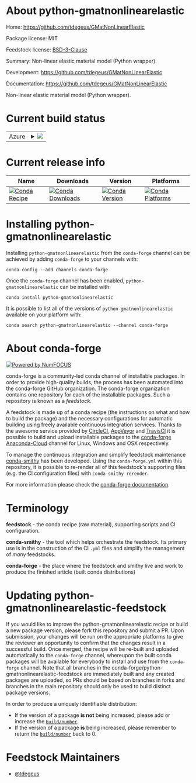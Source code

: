 About python-gmatnonlinearelastic
=================================

Home: https://github.com/tdegeus/GMatNonLinearElastic

Package license: MIT

Feedstock license: [BSD-3-Clause](https://github.com/conda-forge/python-gmatnonlinearelastic-feedstock/blob/master/LICENSE.txt)

Summary: Non-linear elastic material model (Python wrapper).

Development: https://github.com/tdegeus/GMatNonLinearElastic

Documentation: https://github.com/tdegeus/GMatNonLinearElastic

Non-linear elastic material model (Python wrapper).

Current build status
====================


<table>
    
  <tr>
    <td>Azure</td>
    <td>
      <details>
        <summary>
          <a href="https://dev.azure.com/conda-forge/feedstock-builds/_build/latest?definitionId=8599&branchName=master">
            <img src="https://dev.azure.com/conda-forge/feedstock-builds/_apis/build/status/python-gmatnonlinearelastic-feedstock?branchName=master">
          </a>
        </summary>
        <table>
          <thead><tr><th>Variant</th><th>Status</th></tr></thead>
          <tbody><tr>
              <td>linux_64_python3.6.____73_pypy</td>
              <td>
                <a href="https://dev.azure.com/conda-forge/feedstock-builds/_build/latest?definitionId=8599&branchName=master">
                  <img src="https://dev.azure.com/conda-forge/feedstock-builds/_apis/build/status/python-gmatnonlinearelastic-feedstock?branchName=master&jobName=linux&configuration=linux_64_python3.6.____73_pypy" alt="variant">
                </a>
              </td>
            </tr><tr>
              <td>linux_64_python3.6.____cpython</td>
              <td>
                <a href="https://dev.azure.com/conda-forge/feedstock-builds/_build/latest?definitionId=8599&branchName=master">
                  <img src="https://dev.azure.com/conda-forge/feedstock-builds/_apis/build/status/python-gmatnonlinearelastic-feedstock?branchName=master&jobName=linux&configuration=linux_64_python3.6.____cpython" alt="variant">
                </a>
              </td>
            </tr><tr>
              <td>linux_64_python3.7.____cpython</td>
              <td>
                <a href="https://dev.azure.com/conda-forge/feedstock-builds/_build/latest?definitionId=8599&branchName=master">
                  <img src="https://dev.azure.com/conda-forge/feedstock-builds/_apis/build/status/python-gmatnonlinearelastic-feedstock?branchName=master&jobName=linux&configuration=linux_64_python3.7.____cpython" alt="variant">
                </a>
              </td>
            </tr><tr>
              <td>linux_64_python3.8.____cpython</td>
              <td>
                <a href="https://dev.azure.com/conda-forge/feedstock-builds/_build/latest?definitionId=8599&branchName=master">
                  <img src="https://dev.azure.com/conda-forge/feedstock-builds/_apis/build/status/python-gmatnonlinearelastic-feedstock?branchName=master&jobName=linux&configuration=linux_64_python3.8.____cpython" alt="variant">
                </a>
              </td>
            </tr><tr>
              <td>linux_64_python3.9.____cpython</td>
              <td>
                <a href="https://dev.azure.com/conda-forge/feedstock-builds/_build/latest?definitionId=8599&branchName=master">
                  <img src="https://dev.azure.com/conda-forge/feedstock-builds/_apis/build/status/python-gmatnonlinearelastic-feedstock?branchName=master&jobName=linux&configuration=linux_64_python3.9.____cpython" alt="variant">
                </a>
              </td>
            </tr><tr>
              <td>osx_64_python3.6.____73_pypy</td>
              <td>
                <a href="https://dev.azure.com/conda-forge/feedstock-builds/_build/latest?definitionId=8599&branchName=master">
                  <img src="https://dev.azure.com/conda-forge/feedstock-builds/_apis/build/status/python-gmatnonlinearelastic-feedstock?branchName=master&jobName=osx&configuration=osx_64_python3.6.____73_pypy" alt="variant">
                </a>
              </td>
            </tr><tr>
              <td>osx_64_python3.6.____cpython</td>
              <td>
                <a href="https://dev.azure.com/conda-forge/feedstock-builds/_build/latest?definitionId=8599&branchName=master">
                  <img src="https://dev.azure.com/conda-forge/feedstock-builds/_apis/build/status/python-gmatnonlinearelastic-feedstock?branchName=master&jobName=osx&configuration=osx_64_python3.6.____cpython" alt="variant">
                </a>
              </td>
            </tr><tr>
              <td>osx_64_python3.7.____cpython</td>
              <td>
                <a href="https://dev.azure.com/conda-forge/feedstock-builds/_build/latest?definitionId=8599&branchName=master">
                  <img src="https://dev.azure.com/conda-forge/feedstock-builds/_apis/build/status/python-gmatnonlinearelastic-feedstock?branchName=master&jobName=osx&configuration=osx_64_python3.7.____cpython" alt="variant">
                </a>
              </td>
            </tr><tr>
              <td>osx_64_python3.8.____cpython</td>
              <td>
                <a href="https://dev.azure.com/conda-forge/feedstock-builds/_build/latest?definitionId=8599&branchName=master">
                  <img src="https://dev.azure.com/conda-forge/feedstock-builds/_apis/build/status/python-gmatnonlinearelastic-feedstock?branchName=master&jobName=osx&configuration=osx_64_python3.8.____cpython" alt="variant">
                </a>
              </td>
            </tr><tr>
              <td>osx_64_python3.9.____cpython</td>
              <td>
                <a href="https://dev.azure.com/conda-forge/feedstock-builds/_build/latest?definitionId=8599&branchName=master">
                  <img src="https://dev.azure.com/conda-forge/feedstock-builds/_apis/build/status/python-gmatnonlinearelastic-feedstock?branchName=master&jobName=osx&configuration=osx_64_python3.9.____cpython" alt="variant">
                </a>
              </td>
            </tr><tr>
              <td>win_64_python3.6.____cpython</td>
              <td>
                <a href="https://dev.azure.com/conda-forge/feedstock-builds/_build/latest?definitionId=8599&branchName=master">
                  <img src="https://dev.azure.com/conda-forge/feedstock-builds/_apis/build/status/python-gmatnonlinearelastic-feedstock?branchName=master&jobName=win&configuration=win_64_python3.6.____cpython" alt="variant">
                </a>
              </td>
            </tr><tr>
              <td>win_64_python3.7.____cpython</td>
              <td>
                <a href="https://dev.azure.com/conda-forge/feedstock-builds/_build/latest?definitionId=8599&branchName=master">
                  <img src="https://dev.azure.com/conda-forge/feedstock-builds/_apis/build/status/python-gmatnonlinearelastic-feedstock?branchName=master&jobName=win&configuration=win_64_python3.7.____cpython" alt="variant">
                </a>
              </td>
            </tr><tr>
              <td>win_64_python3.8.____cpython</td>
              <td>
                <a href="https://dev.azure.com/conda-forge/feedstock-builds/_build/latest?definitionId=8599&branchName=master">
                  <img src="https://dev.azure.com/conda-forge/feedstock-builds/_apis/build/status/python-gmatnonlinearelastic-feedstock?branchName=master&jobName=win&configuration=win_64_python3.8.____cpython" alt="variant">
                </a>
              </td>
            </tr><tr>
              <td>win_64_python3.9.____cpython</td>
              <td>
                <a href="https://dev.azure.com/conda-forge/feedstock-builds/_build/latest?definitionId=8599&branchName=master">
                  <img src="https://dev.azure.com/conda-forge/feedstock-builds/_apis/build/status/python-gmatnonlinearelastic-feedstock?branchName=master&jobName=win&configuration=win_64_python3.9.____cpython" alt="variant">
                </a>
              </td>
            </tr>
          </tbody>
        </table>
      </details>
    </td>
  </tr>
</table>

Current release info
====================

| Name | Downloads | Version | Platforms |
| --- | --- | --- | --- |
| [![Conda Recipe](https://img.shields.io/badge/recipe-python--gmatnonlinearelastic-green.svg)](https://anaconda.org/conda-forge/python-gmatnonlinearelastic) | [![Conda Downloads](https://img.shields.io/conda/dn/conda-forge/python-gmatnonlinearelastic.svg)](https://anaconda.org/conda-forge/python-gmatnonlinearelastic) | [![Conda Version](https://img.shields.io/conda/vn/conda-forge/python-gmatnonlinearelastic.svg)](https://anaconda.org/conda-forge/python-gmatnonlinearelastic) | [![Conda Platforms](https://img.shields.io/conda/pn/conda-forge/python-gmatnonlinearelastic.svg)](https://anaconda.org/conda-forge/python-gmatnonlinearelastic) |

Installing python-gmatnonlinearelastic
======================================

Installing `python-gmatnonlinearelastic` from the `conda-forge` channel can be achieved by adding `conda-forge` to your channels with:

```
conda config --add channels conda-forge
```

Once the `conda-forge` channel has been enabled, `python-gmatnonlinearelastic` can be installed with:

```
conda install python-gmatnonlinearelastic
```

It is possible to list all of the versions of `python-gmatnonlinearelastic` available on your platform with:

```
conda search python-gmatnonlinearelastic --channel conda-forge
```


About conda-forge
=================

[![Powered by NumFOCUS](https://img.shields.io/badge/powered%20by-NumFOCUS-orange.svg?style=flat&colorA=E1523D&colorB=007D8A)](http://numfocus.org)

conda-forge is a community-led conda channel of installable packages.
In order to provide high-quality builds, the process has been automated into the
conda-forge GitHub organization. The conda-forge organization contains one repository
for each of the installable packages. Such a repository is known as a *feedstock*.

A feedstock is made up of a conda recipe (the instructions on what and how to build
the package) and the necessary configurations for automatic building using freely
available continuous integration services. Thanks to the awesome service provided by
[CircleCI](https://circleci.com/), [AppVeyor](https://www.appveyor.com/)
and [TravisCI](https://travis-ci.com/) it is possible to build and upload installable
packages to the [conda-forge](https://anaconda.org/conda-forge)
[Anaconda-Cloud](https://anaconda.org/) channel for Linux, Windows and OSX respectively.

To manage the continuous integration and simplify feedstock maintenance
[conda-smithy](https://github.com/conda-forge/conda-smithy) has been developed.
Using the ``conda-forge.yml`` within this repository, it is possible to re-render all of
this feedstock's supporting files (e.g. the CI configuration files) with ``conda smithy rerender``.

For more information please check the [conda-forge documentation](https://conda-forge.org/docs/).

Terminology
===========

**feedstock** - the conda recipe (raw material), supporting scripts and CI configuration.

**conda-smithy** - the tool which helps orchestrate the feedstock.
                   Its primary use is in the construction of the CI ``.yml`` files
                   and simplify the management of *many* feedstocks.

**conda-forge** - the place where the feedstock and smithy live and work to
                  produce the finished article (built conda distributions)


Updating python-gmatnonlinearelastic-feedstock
==============================================

If you would like to improve the python-gmatnonlinearelastic recipe or build a new
package version, please fork this repository and submit a PR. Upon submission,
your changes will be run on the appropriate platforms to give the reviewer an
opportunity to confirm that the changes result in a successful build. Once
merged, the recipe will be re-built and uploaded automatically to the
`conda-forge` channel, whereupon the built conda packages will be available for
everybody to install and use from the `conda-forge` channel.
Note that all branches in the conda-forge/python-gmatnonlinearelastic-feedstock are
immediately built and any created packages are uploaded, so PRs should be based
on branches in forks and branches in the main repository should only be used to
build distinct package versions.

In order to produce a uniquely identifiable distribution:
 * If the version of a package **is not** being increased, please add or increase
   the [``build/number``](https://conda.io/docs/user-guide/tasks/build-packages/define-metadata.html#build-number-and-string).
 * If the version of a package **is** being increased, please remember to return
   the [``build/number``](https://conda.io/docs/user-guide/tasks/build-packages/define-metadata.html#build-number-and-string)
   back to 0.

Feedstock Maintainers
=====================

* [@tdegeus](https://github.com/tdegeus/)

